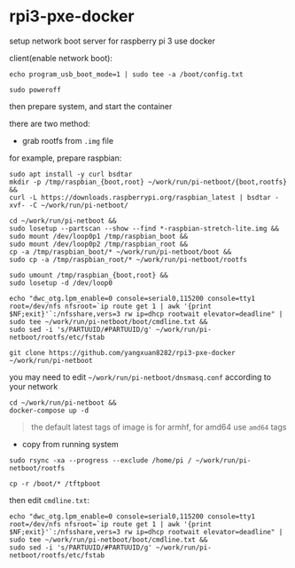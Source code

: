 # rpi3-pxe-docker

setup network boot server for raspberry pi 3 use docker

client(enable network boot): 

```
echo program_usb_boot_mode=1 | sudo tee -a /boot/config.txt
```

```
sudo poweroff
```

then prepare system, and start the container

there are two method:

- grab rootfs from `.img` file

for example, prepare raspbian: 

```
sudo apt install -y curl bsdtar 
mkdir -p /tmp/raspbian_{boot,root} ~/work/run/pi-netboot/{boot,rootfs} &&
curl -L https://downloads.raspberrypi.org/raspbian_latest | bsdtar -xvf- -C ~/work/run/pi-netboot/
```

```
cd ~/work/run/pi-netboot &&
sudo losetup --partscan --show --find *-raspbian-stretch-lite.img &&
sudo mount /dev/loop0p1 /tmp/raspbian_boot &&
sudo mount /dev/loop0p2 /tmp/raspbian_root &&
cp -a /tmp/raspbian_boot/* ~/work/run/pi-netboot/boot &&
sudo cp -a /tmp/raspbian_root/* ~/work/run/pi-netboot/rootfs
```

```
sudo umount /tmp/raspbian_{boot,root} &&
sudo losetup -d /dev/loop0
```

```
echo "dwc_otg.lpm_enable=0 console=serial0,115200 console=tty1 root=/dev/nfs nfsroot=`ip route get 1 | awk '{print $NF;exit}'`:/nfsshare,vers=3 rw ip=dhcp rootwait elevator=deadline" | sudo tee ~/work/run/pi-netboot/boot/cmdline.txt &&
sudo sed -i 's/PARTUUID/#PARTUUID/g' ~/work/run/pi-netboot/rootfs/etc/fstab
```

```
git clone https://github.com/yangxuan8282/rpi3-pxe-docker ~/work/run/pi-netboot
```

you may need to edit `~/work/run/pi-netboot/dnsmasq.conf` according to your network

```
cd ~/work/run/pi-netboot &&
docker-compose up -d
```

> the default latest tags of image is for armhf, for amd64 use `amd64` tags

- copy from running system

```
sudo rsync -xa --progress --exclude /home/pi / ~/work/run/pi-netboot/rootfs
```

```
cp -r /boot/* /tftpboot
```

then edit `cmdline.txt`:

```
echo "dwc_otg.lpm_enable=0 console=serial0,115200 console=tty1 root=/dev/nfs nfsroot=`ip route get 1 | awk '{print $NF;exit}'`:/nfsshare,vers=3 rw ip=dhcp rootwait elevator=deadline" | sudo tee ~/work/run/pi-netboot/boot/cmdline.txt &&
sudo sed -i 's/PARTUUID/#PARTUUID/g' ~/work/run/pi-netboot/rootfs/etc/fstab
```
